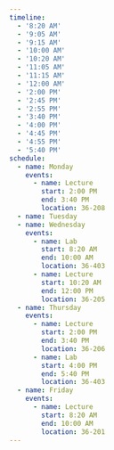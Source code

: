 ```yaml
---
timeline:
  - '8:20 AM'
  - '9:05 AM'
  - '9:15 AM'
  - '10:00 AM'
  - '10:20 AM'
  - '11:05 AM'
  - '11:15 AM'
  - '12:00 AM'
  - '2:00 PM'
  - '2:45 PM'
  - '2:55 PM'
  - '3:40 PM'
  - '4:00 PM'
  - '4:45 PM'
  - '4:55 PM'
  - '5:40 PM'
schedule:
  - name: Monday
    events:
      - name: Lecture
        start: 2:00 PM
        end: 3:40 PM
        location: 36-208
  - name: Tuesday
  - name: Wednesday
    events:
      - name: Lab
        start: 8:20 AM
        end: 10:00 AM
        location: 36-403
      - name: Lecture
        start: 10:20 AM
        end: 12:00 PM
        location: 36-205
  - name: Thursday
    events:
      - name: Lecture
        start: 2:00 PM
        end: 3:40 PM
        location: 36-206
      - name: Lab
        start: 4:00 PM
        end: 5:40 PM
        location: 36-403
  - name: Friday
    events:
      - name: Lecture
        start: 8:20 AM
        end: 10:00 AM
        location: 36-201
---
```

